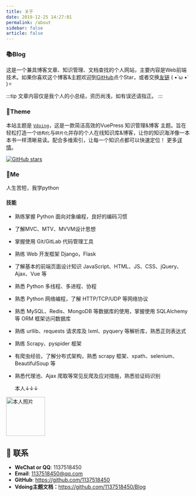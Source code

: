 ```yaml
---
title: 关于
date: 2019-12-25 14:27:01
permalink: /about
sidebar: false
article: false
---
```


### 📚Blog
这是一个兼具博客文章、知识管理、文档查找的个人网站，主要内容是Web前端技术。如果你喜欢这个博客&主题欢迎到[GitHub](https://github.com/1137518450/Blog)点个Star，或者交换[友链](/friends/) ( •̀ ω •́ )✧

:::tip
文章内容仅是我个人的小总结，资历尚浅，如有误还请指正。
:::


### 🎨Theme
本站主题是 [`Vdoing`](https://github.com/1137518450/Blog)，这是一款简洁高效的VuePress 知识管理&博客 主题。旨在轻松打造一个`结构化`与`碎片化`并存的个人在线知识库&博客，让你的知识海洋像一本本书一样清晰易读。配合多维索引，让每一个知识点都可以快速定位！ 更多[详情](https://github.com/1137518450/Blog)。

<a href="https://github.com/1137518450/Blog/stargazers" target="_blank"><img src='https://img.shields.io/github/stars/xugaoyi/vuepress-theme-vdoing' alt='GitHub stars' class="no-zoom"></a>


### 🐼Me
人生苦短，我学python

#### 技能
* 熟练掌握 Python 面向对象编程，良好的编码习惯
* 了解MVC、MTV、MVVM设计思想
* 掌握使用 Git/GitLab 代码管理工具
* 熟练 Web 开发框架 Django，Flask
* 了解基本的前端页面设计知识 JavaScript、HTML、JS、CSS、jQuery、Ajax、Vue 等
* 熟悉 Python 多线程、多进程、协程
* 熟悉 Python 网络编程，了解 HTTP/TCP/UDP 等网络协议
* 熟悉 MySQL、Redis、MongoDB 等数据库的使用，掌握使用 SQLAlchemy 等 ORM 框架访问数据库
* 熟练 urllib、requests 请求库及 lxml、pyquery 等解析库，熟悉正则表达式
* 熟练 Scrapy、pyspider 框架
* 有爬虫经验，了解分布式架构，熟悉 scrapy 框架、xpath、selenium、BeautifulSoup 等
* 熟悉代理池、Ajax 爬取等常见反爬及应对措施，熟悉验证码识别

  本人↓↓↓

<img src='
https://jiangxuejian.oss-cn-chengdu.aliyuncs.com/head%20portrait%20.jpg' alt='本人照片' style="width:106px;">


## :email: 联系

- **WeChat or QQ**: <a :href="qqUrl" class='qq'>1137518450</a>
- **Email**:  <a href="mailto:1137518450@qq.com">1137518450@qq.com</a>
- **GitHub**: <https://github.com/1137518450>
- **Vdoing主题文档：**<https://github.com/1137518450/Blog>

<script>
  export default {
    data(){
      return {
        qqUrl: 'tencent://message/?uin=894072666&Site=&Menu=yes'
      }
    },
    mounted(){
      const flag =  navigator.userAgent.match(/(phone|pad|pod|iPhone|iPod|ios|iPad|Android|Mobile|BlackBerry|IEMobile|MQQBrowser|JUC|Fennec|wOSBrowser|BrowserNG|WebOS|Symbian|Windows Phone)/i);
      if(flag){
        this.qqUrl = 'mqqwpa://im/chat?chat_type=wpa&uin=894072666&version=1&src_type=web&web_src=oicqzone.com'
      }
    }
  }
</script>
